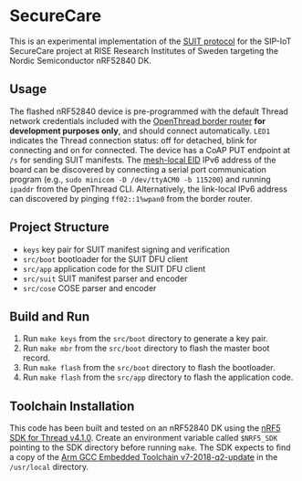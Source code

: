 # SecureCare
This is an experimental implementation of the [SUIT protocol](https://datatracker.ietf.org/wg/suit/about/) for the SIP-IoT SecureCare project at RISE Research Institutes of Sweden targeting the Nordic Semiconductor nRF52840 DK.

## Usage
The flashed nRF52840 device is pre-programmed with the default Thread network credentials included with the [OpenThread border router](https://github.com/openthread/ot-br-posix) **for development purposes only**, and should connect automatically. `LED1` indicates the Thread connection status: off for detached, blink for connecting and on for connected. The device has a CoAP PUT endpoint at `/s` for sending SUIT manifests. The [mesh-local EID](https://openthread.io/guides/thread-primer/ipv6-addressing) IPv6 address of the board can be discovered by connecting a serial port communication program (e.g., `sudo minicom -D /dev/ttyACM0 -b 115200`) and running `ipaddr` from the OpenThread CLI. Alternatively, the link-local IPv6 address can discovered by pinging `ff02::1%wpan0` from the border router.

## Project Structure
- `keys` key pair for SUIT manifest signing and verification
- `src/boot` bootloader for the SUIT DFU client
- `src/app` application code for the SUIT DFU client
- `src/suit` SUIT manifest parser and encoder
- `src/cose` COSE parser and encoder

## Build and Run
1. Run `make keys` from the `src/boot` directory to generate a key pair.
2. Run `make mbr` from the `src/boot` directory to flash the master boot record.
3. Run `make flash` from the `src/boot` directory to flash the bootloader.
4. Run `make flash` from the `src/app` directory to flash the application code.

## Toolchain Installation
This code has been built and tested on an nRF52840 DK using the [nRF5 SDK for Thread v4.1.0](https://www.nordicsemi.com/Software-and-tools/Software/nRF5-SDK-for-Thread-and-Zigbee/Download). Create an environment variable called `$NRF5_SDK` pointing to the SDK directory before running `make`. The SDK expects to find a copy of the [Arm GCC Embedded Toolchain v7-2018-q2-update](https://developer.arm.com/open-source/gnu-toolchain/gnu-rm/downloads) in the `/usr/local` directory. 
